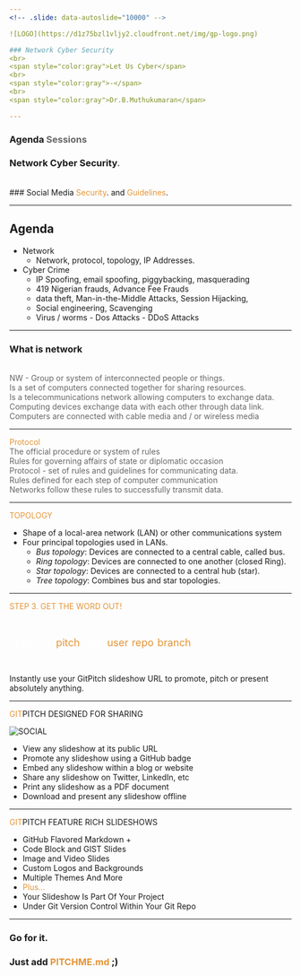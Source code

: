 ```yaml
---
<!-- .slide: data-autoslide="10000" -->

![LOGO](https://d1z75bzl1vljy2.cloudfront.net/img/gp-logo.png)

### Network Cyber Security
<br>
<span style="color:gray">Let Us Cyber</span>
<br>
<span style="color:gray">-</span>
<br>
<span style="color:gray">Dr.B.Muthukumaran</span>

---
```


<!-- .slide: data-autoslide="2000" -->

### Agenda <span style="color: #666666">Sessions</span>
### <span class="fragment" data-fragment-index="1" data-autoslide="2000">Network Cyber Security<span style="color: #666666">.</span>
<br>
### <span class="fragment" data-fragment-index="2" data-autoslide="3500">Social Media <span style="color: #e49436">Security</span>. and <span style="color: #e49436">Guidelines</span>.</li>

---
<!-- .slide: data-autoslide="2000" -->

## Agenda
- Network
  + Network, protocol, topology, IP Addresses.
- Cyber Crime
  + IP Spoofing, email spoofing, piggybacking, masquerading
  + 419 Nigerian frauds, Advance Fee Frauds
  + data theft, Man-in-the-Middle Attacks, Session Hijacking,
  + Social engineering, Scavenging
  + Virus / worms - Dos Attacks - DDoS Attacks

---

### What is network
<br>
<span class="fragment" data-fragment-index="1" data-autoslide="2000" style="color: #666666" align="left">NW - Group or system of interconnected people or things.</span>
<br>
<span class="fragment" data-fragment-index="2" data-autoslide="2000" style="color: #666666" align="left">Is a set of computers connected together for sharing resources.</span>
<br>
<span class="fragment" data-fragment-index="3" data-autoslide="2000" style="color: #666666" align="left">Is a telecommunications network allowing computers to exchange data.</span>
<br>
<span class="fragment" data-fragment-index="4" data-autoslide="2000" style="color: #666666" align="left">Computing devices exchange data with each other through data link.</span>
<br>
<span class="fragment" data-fragment-index="5" data-autoslide="2000" style="color: #666666" align="left">Computers are connected with cable media and / or wireless media</span>
<br>

---

<span class="fragment" data-fragment-index="1" data-autoslide="2000"><span style="color: #e49436">Protocol</span>
<br>
<span class="fragment" data-fragment-index="5" data-autoslide="2000" style="color: #666666" align="left">
The official procedure or system of rules </span>
<br>
<span class="fragment" data-fragment-index="5" data-autoslide="2000" style="color: #666666" align="left">
Rules for governing affairs of state or diplomatic occasion</span>
<br>
<span class="fragment" data-fragment-index="5" data-autoslide="2000" style="color: #666666" align="left">
Protocol - set of rules and guidelines for communicating data.</span>
<br>
<span class="fragment" data-fragment-index="5" data-autoslide="2000" style="color: #666666" align="left">
Rules defined for each step of computer communication </span>
<br>
<span class="fragment" data-fragment-index="5" data-autoslide="2000" style="color: #666666" align="left">
Networks follow these rules to successfully transmit data.</span>

---

<span style="color: #e49436">TOPOLOGY</span>

- Shape of a local-area network (LAN) or other communications system
- Four principal topologies used in LANs.
   + *Bus topology*: Devices are connected to a central cable, called bus.
   + *Ring topology*: Devices are connected to one another (closed Ring).
   + *Star topology*: Devices are connected to a central hub (star).
   + *Tree topology*: Combines bus and star topologies.

---

<span style="color: #e49436">STEP 3. GET THE WORD OUT!</span>

<br>

<span style="font-size: 1.3em;"><span style="color:white">htt</span><span style="color:white">ps://git</span><span style="color: #e49436">pitch</span><span style="color: white">.com/<span style="color: #e49436">user</span>/<span style="color: #e49436">repo</span>/<span style="color: #e49436">branch</span></span>

<br>

Instantly use your GitPitch slideshow URL to promote, pitch or present absolutely anything.

---
<!-- .slide: data-autoslide="11000" -->

<span style="color: #e49436">GIT</span>PITCH DESIGNED FOR SHARING

![SOCIAL](https://d1z75bzl1vljy2.cloudfront.net/hello-world/gp-social.jpg)

- View any slideshow at its public URL
- Promote any slideshow using a GitHub badge
- Embed any slideshow within a blog or website
- Share any slideshow on Twitter, LinkedIn, etc
- Print any slideshow as a PDF document
- Download and present any slideshow offline

---
<!-- .slide: data-autoslide="12000" -->

<span style="color: #e49436">GIT</span>PITCH FEATURE RICH SLIDESHOWS

- GitHub Flavored Markdown +
- Code Block and GIST Slides
- Image and Video Slides
- Custom Logos and Backgrounds
- Multiple Themes And More
- <span style="color: #e49436">Plus...</span>
- Your Slideshow Is Part Of Your Project
- Under Git Version Control Within Your Git Repo


---
<!-- .slide: data-autoslide="8000" -->

### Go for it.
### Just add <span style="color: #e49436; text-transform: none">PITCHME.md</span> ;)

